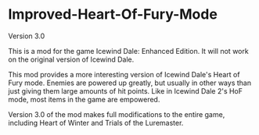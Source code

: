 # Improved-Heart-Of-Fury-Mode
Version 3.0

This is a mod for the game Icewind Dale: Enhanced Edition. It will not work on the original version of Icewind Dale.

This mod provides a more interesting version of Icewind Dale's Heart of Fury mode. Enemies are powered up greatly, but usually in other ways than just giving them large amounts of hit points. Like in Icewind Dale 2's HoF mode, most items in the game are empowered.

Version 3.0 of the mod makes full modifications to the entire game, including Heart of Winter and Trials of the Luremaster.